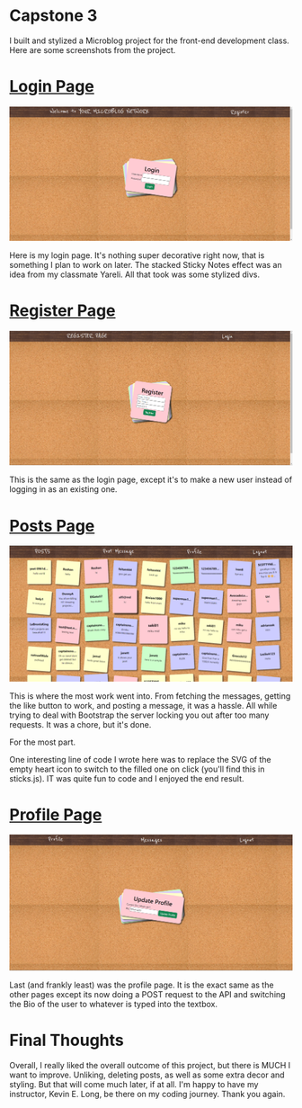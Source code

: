 # Capstone 3

I built and stylized a Microblog project for the front-end development class. Here are some screenshots from the project.

# [Login Page](./HTML/login.html) 
![Login Picture](<./Images/README Screenshots/loginpage.png>)

Here is my login page. It's nothing super decorative right now, that is something I plan to work on later. The stacked Sticky Notes effect was an idea from my classmate Yareli. All that took was some stylized divs.

# [Register Page](./HTML/register.html)
![Register Picture](<./Images/README Screenshots/registerpage.png>)

This is the same as the login page, except it's to make a new user instead of logging in as an existing one.

# [Posts Page](./HTML/posts.html)
![Posts Picture](<./Images/README Screenshots/postspage.png>)

This is where the most work went into. From fetching the messages, getting the like button to work, and posting a message, it was a hassle. All while trying to deal with Bootstrap the server locking you out after too many requests. It was a chore, but it's done. 

For the most part.

One interesting line of code I wrote here was to replace the SVG of the empty heart icon to switch to the filled one on click (you'll find this in sticks.js). IT was quite fun to code and I enjoyed the end result.

# [Profile Page](./HTML/profile.html)
![Profile Picture](<./Images/README Screenshots/profilepage.png>)

Last (and frankly least) was the profile page. It is the exact same as the other pages except its now doing a POST request to the API and switching the Bio of the user to whatever is typed into the textbox.

# Final Thoughts
Overall, I really liked the overall outcome of this project, but there is MUCH I want to improve. Unliking, deleting posts, as well as some extra decor and styling. But that will come much later, if at all. I'm happy to have my instructor, Kevin E. Long, be there on my coding journey. Thank you again.
